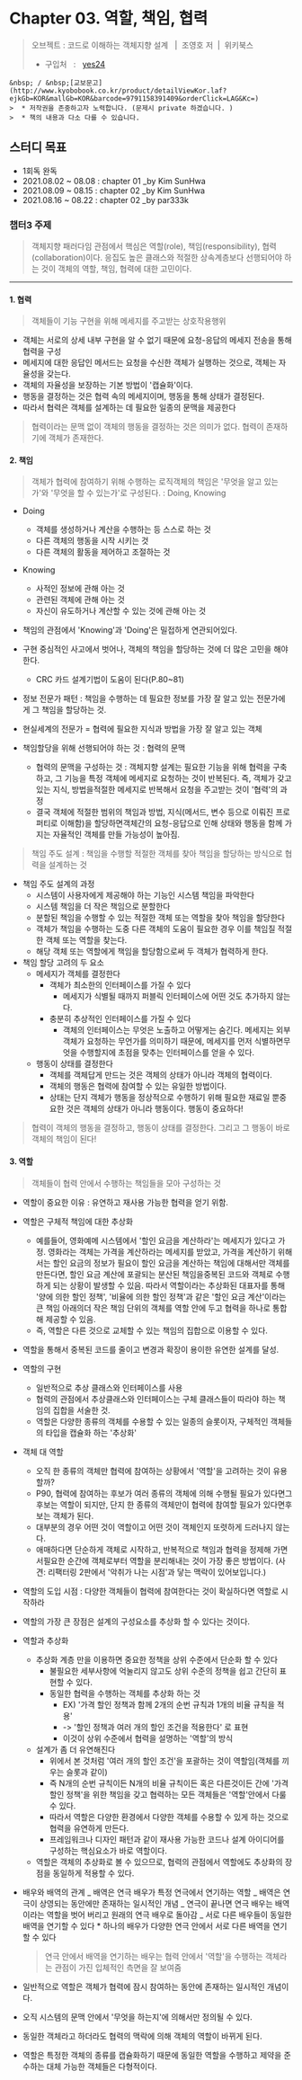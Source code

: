 # Chapter 03. 역할, 책임, 협력

> 오브젝트 : 코드로 이해하는 객체지향 설계 &nbsp; |&nbsp; 조영호 저&nbsp; |&nbsp; 위키북스
>
> - 구입처 &nbsp; : &nbsp; [yes24](http://www.yes24.com/Product/Goods/74219491)

    &nbsp; / &nbsp;[교보문고](http://www.kyobobook.co.kr/product/detailViewKor.laf?ejkGb=KOR&mallGb=KOR&barcode=9791158391409&orderClick=LAG&Kc=)
    >  * 저작권을 존중하고자 노력합니다. (문제시 private 하겠습니다. )
    >  * 책의 내용과 다소 다를 수 있습니다.

>

## 스터디 목표

- 1회독 완독
- 2021.08.02 ~ 08.08 : chapter 01 \_by Kim SunHwa
- 2021.08.09 ~ 08.15 : chapter 02 \_by Kim SunHwa
- 2021.08.16 ~ 08.22 : chapter 02 \_by par333k

### 챕터3 주제

> 객체지향 패러다임 관점에서 핵심은 역할(role), 책임(responsibility), 협력(collaboration)이다. 응집도 높은 클래스와 적절한 상속계층보다 선행되어야 하는 것이 객체의 역할, 책임, 협력에 대한 고민이다.

---

#### 1. 협력

> 객체들이 기능 구현을 위해 메세지를 주고받는 상호작용행위

- 객체는 서로의 상세 내부 구현을 알 수 없기 때문에 요청-응답의 메세지 전송을 통해 협력을 구성
- 메세지에 대한 응답인 메서드는 요청을 수신한 객체가 실행하는 것으로, 객체는 자율성을 갖는다.
- 객체의 자율성을 보장하는 기본 방법이 '캡슐화'이다.
- 행동을 결정하는 것은 협력 속의 메세지이며, 행동을 통해 상태가 결정된다.
- 따라서 협력은 객체를 설계하는 데 필요한 일종의 문맥을 제공한다

> 협력이라는 문맥 없이 객체의 행동을 결정하는 것은 의미가 없다. 협력이 존재하기에 객체가 존재한다.

#### 2. 책임

> 객체가 협력에 참여하기 위해 수행하는 로직객체의 책임은 '무엇을 알고 있는가'와 '무엇을 할 수 있는가'로 구성된다. : Doing, Knowing

- Doing
  - 객체를 생성하거나 계산을 수행하는 등 스스로 하는 것
  - 다른 객체의 행동을 시작 시키는 것
  - 다른 객체의 활동을 제어하고 조절하는 것
- Knowing
  - 사적인 정보에 관해 아는 것
  - 관련된 객체에 관해 아는 것
  - 자신이 유도하거나 계산할 수 있는 것에 관해 아는 것
- 책임의 관점에서 'Knowing'과 'Doing'은 밀접하게 연관되어있다.
- 구현 중심적인 사고에서 벗어나, 객체의 책임을 할당하는 것에 더 많은 고민을 해야 한다.

  - CRC 카드 설계기법이 도움이 된다(P.80~81)

- 정보 전문가 패턴 : 책임을 수행하는 데 필요한 정보를 가장 잘 알고 있는 전문가에게 그 책임을 할당하는 것.
- 현실세계의 전문가 = 협력에 필요한 지식과 방법을 가장 잘 알고 있는 객체
- 책임할당을 위해 선행되어야 하는 것 : 협력의 문맥
  - 협력의 문맥을 구성하는 것 : 객체지향 설계는 필요한 기능을 위해 협력을 구축하고, 그 기능을 특정 객체에 메세지로 요청하는 것이 반복된다. 즉, 객체가 갖고있는 지식, 방법을적절한 메세지로 반복해서 요청을 주고받는 것이 '협력'의 과정
  - 결국 객체에 적절한 범위의 책임과 방법, 지식(메서드, 변수 등으로 이뤄진 프로퍼티로 이해함)을 할당하면객체간의 요청-응답으로 인해 상태와 행동을 함께 가지는 자율적인 객체를 만들 가능성이 높아짐.

> 책임 주도 설계 : 책임을 수행할 적절한 객체를 찾아 책임을 할당하는 방식으로 협력을 설계하는 것

- 책임 주도 설계의 과정
  - 시스템이 사용자에게 제공해야 하는 기능인 시스템 책임을 파악한다
  - 시스템 책임을 더 작은 책임으로 분할한다
  - 분할된 책임을 수행할 수 있는 적절한 객체 또는 역할을 찾아 책임을 할당한다
  - 객체가 책임을 수행하는 도중 다른 객체의 도움이 필요한 경우 이를 책임질 적절한 객체 또는 역할을 찾는다.
  - 해당 객체 또는 역할에게 책임을 할당함으로써 두 객체가 협력하게 한다.
- 책임 할당 고려의 두 요소
  - 메세지가 객체를 결정한다
    - 객체가 최소한의 인터페이스를 가질 수 있다
      - 메세지가 식별될 때까지 퍼블릭 인터페이스에 어떤 것도 추가하지 않는다.
    - 충분히 추상적인 인터페이스를 가질 수 있다
      - 객체의 인터페이스는 무엇은 노출하고 어떻게는 숨긴다. 메세지는 외부 객체가 요청하는 무언가를 의미하기 때문에, 메세지를 먼저 식별하면무엇을 수행할지에 초점을 맞추는 인터페이스를 얻을 수 있다.
  - 행동이 상태를 결정한다
    - 객체를 객체답게 만드는 것은 객체의 상태가 아니라 객체의 협력이다.
    - 객체의 행동은 협력에 참여할 수 있는 유일한 방법이다.
    - 상태는 단지 객체가 행동을 정상적으로 수행하기 위해 필요한 재료일 뿐중요한 것은 객체의 상태가 아니라 행동이다. 행동이 중요하다!

> 협력이 객체의 행동을 결정하고, 행동이 상태를 결정한다. 그리고 그 행동이 바로 객체의 책임이 된다!

#### 3. 역할

> 객체들이 협력 안에서 수행하는 책임들을 모아 구성하는 것

- 역할이 중요한 이유 : 유연하고 재사용 가능한 협력을 얻기 위함.
- 역할은 구체적 책임에 대한 추상화
  - 예를들어, 영화예메 시스템에서 '할인 요금을 계산하라'는 메세지가 있다고 가정. 영화라는 객체는 가격을 계산하라는 메세지를 받았고, 가격을 계산하기 위해서는 할인 요금의 정보가 필요이 할인 요금을 계산하는 책임에 대해서만 객체를 만든다면, 할인 요금 계산에 포괄되는 분산된 책임을중복된 코드와 객체로 수행하게 되는 상황이 발생할 수 있음. 따라서 역할이라는 추상화된 대표자를 통해 '양에 의한 할인 정책', '비율에 의한 할인 정책'과 같은 '할인 요금 계산'이라는 큰 책임 아래의더 작은 책임 단위의 객체를 역할 안에 두고 협력을 하나로 통합해 제공할 수 있음.
  - 즉, 역할은 다른 것으로 교체할 수 있는 책임의 집합으로 이용할 수 있다.
- 역할을 통해서 중복된 코드를 줄이고 변경과 확장이 용이한 유연한 설계를 달성.

- 역할의 구현

  - 일반적으로 추상 클래스와 인터페이스를 사용
  - 협력의 관점에서 추상클래스와 인터페이스는 구체 클래스들이 따라야 하는 책임의 집합을 서술한 것.
  - 역할은 다양한 종류의 객체를 수용할 수 있는 일종의 슬롯이자, 구체적인 객체들의 타입을 캡슐화 하는 '추상화'

- 객체 대 역할

  - 오직 한 종류의 객체만 협력에 참여하는 상황에서 '역할'을 고려하는 것이 유용할까?
  - P90, 협력에 참여하는 후보가 여러 종류의 객체에 의해 수행될 필요가 있다면그 후보는 역할이 되지만, 단지 한 종류의 객체만이 협력에 참여할 필요가 있다면후보는 객체가 된다.
  - 대부분의 경우 어떤 것이 역할이고 어떤 것이 객체인지 또렷하게 드러나지 않는다.
  - 애매하다면 단순하게 객체로 시작하고, 반복적으로 책임과 협력을 정제해 가면서필요한 순간에 객체로부터 역할을 분리해내는 것이 가장 좋은 방법이다. (사견: 리팩터링 2판에서 '악취가 나는 시점'과 닿는 맥락이 있어보입니다.)

- 역할의 도입 시점 : 다양한 객체들이 협력에 참여한다는 것이 확실하다면 역할로 시작하라
- 역할의 가장 큰 장점은 설계의 구성요소를 추상화 할 수 있다는 것이다.

- 역할과 추상화

  - 추상화 계층 만을 이용하면 중요한 정책을 상위 수준에서 단순화 할 수 있다
    - 불필요한 세부사항에 억눌리지 않고도 상위 수준의 정책을 쉽고 간단히 표현할 수 있다.
    - 동일한 협력을 수행하는 객체를 추상화 하는 것
      - EX) '가격 할인 정책과 함께 2개의 순번 규칙과 1개의 비율 규칙을 적용'
      - -> '할인 정책과 여러 개의 할인 조건을 적용한다' 로 표현
      - 이것이 상위 수준에서 협력을 설명하는 '역할'의 방식
  - 설계가 좀 더 유연해진다
    - 위에서 본 것처럼 '여러 개의 할인 조건'을 포괄하는 것이 역할임(객체를 끼우는 슬롯과 같이)
    - 즉 N개의 순번 규칙이든 N개의 비율 규칙이든 혹은 다른것이든 간에 '가격 할인 정책'을 위한 책임을 갖고 협력하는 모든 객체들은 '역할'안에서 다룰 수 있다.
    - 따라서 역할은 다양한 환경에서 다양한 객체를 수용할 수 있게 하는 것으로 협력을 유연하게 만든다.
    - 프레임워크나 디자인 패턴과 같이 재사용 가능한 코드나 설계 아이디어를 구성하는 핵심요소가 바로 역할이다.
  - 역할은 객체의 추상화로 볼 수 있으므로, 협력의 관점에서 역할에도 추상화의 장점을 동일하게 적용할 수 있다.

- 배우와 배역의 관계 _ 배역은 연극 배우가 특정 연극에서 연기하는 역할 _ 배역은 연극이 상영되는 동안에만 존재하는 일시적인 개념 _ 연극이 끝나면 연극 배우는 배역이라는 역할을 벗어 버리고 원래의 연극 배우로 돌아감 _ 서로 다른 배우들이 동일한 배역을 연기할 수 있다 \* 하나의 배우가 다양한 연극 안에서 서로 다른 배역을 연기할 수 있다
  > 연극 안에서 배역을 연기하는 배우는 협력 안에서 '역할'을 수행하는 객체라는 관점이 가진 입체적인 측면을 잘 보여줌
- 일반적으로 역할은 객체가 협력에 잠시 참여하는 동안에 존재하는 일시적인 개념이다.
- 오직 시스템의 문맥 안에서 '무엇을 하는지'에 의해서만 정의될 수 있다.
- 동일한 객체라고 하더라도 협력의 맥락에 의해 객체의 역할이 바뀌게 된다.
- 역할은 특정한 객체의 종류를 캡슐화하기 때문에 동일한 역할을 수행하고 제약을 준수하는 대체 가능한 객체들은 다형적이다.
